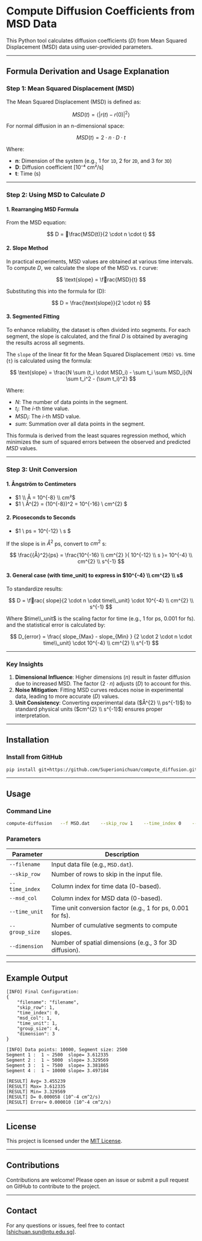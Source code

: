 # Compute Diffusion Coefficients from MSD Data

This Python tool calculates diffusion coefficients ($D$) from Mean Squared Displacement (MSD) data using user-provided parameters.

---

## Formula Derivation and Usage Explanation

### Step 1: Mean Squared Displacement (MSD)
The Mean Squared Displacement (MSD) is defined as:

$$
MSD(t) = \langle |r(t) - r(0)|^2 \rangle
$$

For normal diffusion in an n-dimensional space:

$$
MSD(t) = 2 \cdot n \cdot D \cdot t
$$

Where:
- **n**: Dimension of the system (e.g., 1 for `1D`, 2 for `2D`, and 3 for `3D`)
- **D**: Diffusion coefficient [10⁻⁴ cm²/s]
- **t**: Time (s)

---

### Step 2: Using MSD to Calculate $D$

#### 1. **Rearranging MSD Formula**

From the MSD equation:

$$
D = \frac{MSD(t)}{2 \cdot n \cdot t}
$$

#### 2. **Slope Method**

In practical experiments, MSD values are obtained at various time intervals. To compute $D$, we calculate the slope of the MSD vs. $t$ curve:

$$
	\text{slope} = \frac{MSD}{t}
$$

Substituting this into the formula for \(D\):

$$
D = \frac{\text{slope}}{2 \cdot n}
$$

#### 3. **Segmented Fitting**

To enhance reliability, the dataset is often divided into segments. For each segment, the slope is calculated, and the final $D$ is obtained by averaging the results across all segments.

The `slope` of the linear fit for the Mean Squared Displacement `(MSD)` vs. time (`t`) is calculated using the formula:

$$
\text{slope} = \frac{N \sum (t_i \cdot MSD_i) - \sum t_i \sum MSD_i}{N \sum t_i^2 - (\sum t_i)^2}
$$

Where:
- $N$: The number of data points in the segment.
- $t_i$: The $i$-th time value.
- $MSD_i$: The $i$-th MSD value.
- $sum$: Summation over all data points in the segment.

This formula is derived from the least squares regression method, which minimizes the sum of squared errors between the observed and predicted $MSD$ values.

---

### Step 3: Unit Conversion

#### 1. **Ångström to Centimeters**

- $1 \\ Å = 10^{-8} \\ cm²$
- $1 \\ Å^{2} = (10^{-8})^2  =  10^{-16} 	\\ cm^{2} $

#### 2. **Picoseconds to Seconds**

- $1 \\ ps = 10^{-12} \\ s $
  
If the slope is in  $Å^{2}$  ps, convert to $cm^{2}$ s:

$$
\frac{{Å}^2}{ps} = \frac{10^{-16} \\ cm^{2} }{ 10^{-12} \\ s }= 10^{-4} \\ cm^{2} \\ s^{-1}
$$

#### 3. **General case (with time_unit) to express in $10^{-4} \\ cm^{2} \\ s$**

To standardize results:

$$
D = \frac{	slope}{2 \cdot n \cdot 	time\\_unit} \cdot 10^{-4} \\ cm^{2} \\ s^{-1}
$$

Where $time\\_unit$ is the scaling factor for time (e.g., 1 for ps, 0.001 for fs).
and the statistical error is calculated by:

$$
D_{error} = \frac{ slope_{Max} - slope_{Min} } {2 \cdot 2 \cdot n \cdot 	time\\_unit} \cdot 10^{-4} \\ cm^{2} \\ s^{-1}
$$

---


### Key Insights

1. **Dimensional Influence**: Higher dimensions ($n$) result in faster diffusion due to increased MSD. The factor ($2 \cdot n$) adjusts ($D$) to account for this.
2. **Noise Mitigation**: Fitting MSD curves reduces noise in experimental data, leading to more accurate ($D$) values.
3. **Unit Consistency**: Converting experimental data ($Å^{2} \\ ps^{-1}$) to standard physical units ($cm^{2} \\ s^{-1}$) ensures proper interpretation.

---

## Installation

### Install from GitHub
```bash
pip install git+https://github.com/Superionichuan/compute_diffusion.git
```

---

## Usage

### Command Line
```bash
compute-diffusion   --f MSD.dat    --skip_row 1    --time_index 0    --msd_col 1    --time_unit 1    --group_size 4    --dimension 3
```

### Parameters
| Parameter      | Description                                           |
|----------------|-------------------------------------------------------|
| `--filename`   | Input data file (e.g., `MSD.dat`).                      |
| `--skip_row`   | Number of rows to skip in the input file.             |
| `--time_index` | Column index for time data (0-based).                 |
| `--msd_col`    | Column index for MSD data (0-based).                  |
| `--time_unit`  | Time unit conversion factor (e.g., 1 for ps, 0.001 for fs). |
| `--group_size` | Number of cumulative segments to compute slopes.      |
| `--dimension`  | Number of spatial dimensions (e.g., 3 for 3D diffusion). |

---

## Example Output

```text
[INFO] Final Configuration:
{
    "filename": "filename",
    "skip_row": 1,
    "time_index": 0,
    "msd_col": 1,
    "time_unit": 1,
    "group_size": 4,
    "dimension": 3
}

[INFO] Data points: 10000, Segment size: 2500
Segment 1 :  1 ~ 2500  slope= 3.612335
Segment 2 :  1 ~ 5000  slope= 3.329569
Segment 3 :  1 ~ 7500  slope= 3.381865
Segment 4 :  1 ~ 10000 slope= 3.497184

[RESULT] Avg= 3.455239
[RESULT] Max= 3.612335
[RESULT] Min= 3.329569
[RESULT] D= 0.000058 (10^-4 cm^2/s)
[RESULT] Error= 0.000010 (10^-4 cm^2/s)
```

---

## License

This project is licensed under the [MIT License](LICENSE).

---

## Contributions

Contributions are welcome! Please open an issue or submit a pull request on GitHub to contribute to the project.

---

## Contact

For any questions or issues, feel free to contact [shichuan.sun@ntu.edu.sg].
